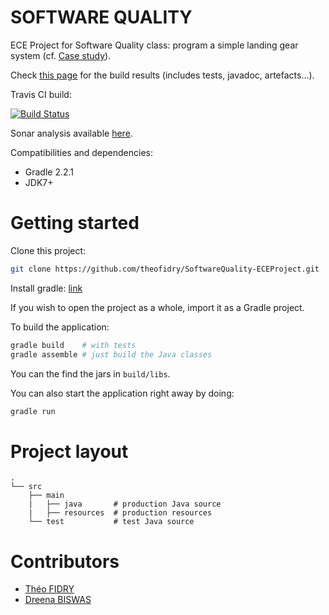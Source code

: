 SOFTWARE QUALITY
================

ECE Project for Software Quality class: program a simple landing gear system (cf. [Case study](https://github.com/theofidry/Software-Quality/blob/master/Case%20study.pdf)).

Check [this page](http://theofidry.github.io/SoftwareQuality-ECEProject) for the build results (includes tests, javadoc, artefacts...).

Travis CI build:

[![Build Status](https://travis-ci.org/theofidry/SoftwareQuality-ECEProject.svg?branch=master)](https://travis-ci.org/theofidry/SoftwareQuality-ECEProject)

Sonar analysis available [here](http://87.98.155.63:9000/dashboard/index/14).

Compatibilities and dependencies:

* Gradle 2.2.1
* JDK7+

# Getting started

Clone this project:

```bash
git clone https://github.com/theofidry/SoftwareQuality-ECEProject.git
```

Install gradle: [link](http://www.gradle.org/installation)

If you wish to open the project as a whole, import it as a Gradle project.

To build the application:

```bash
gradle build    # with tests
gradle assemble # just build the Java classes
```

You can the find the jars in `build/libs`.

You can also start the application right away by doing:
```bash
gradle run
```

# Project layout

```
.
└── src                
    ├── main           
    |   ├── java       # production Java source
    |   ├── resources  # production resources
    └── test           # test Java source
```

# Contributors

* [Théo FIDRY](https://github.com/theofidry)
* [Dreena BISWAS](https://github.com/dreenabiswas)
